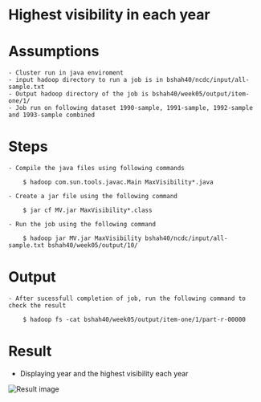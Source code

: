 # Highest visibility in each year

# Assumptions
    
    - Cluster run in java enviroment
    - input hadoop directory to run a job is in bshah40/ncdc/input/all-sample.txt
    - Output hadoop directory of the job is bshah40/week05/output/item-one/1/
    - Job run on following dataset 1990-sample, 1991-sample, 1992-sample and 1993-sample combined
    
# Steps

    - Compile the java files using following commands
    
        $ hadoop com.sun.tools.javac.Main MaxVisibility*.java
        
    - Create a jar file using the following command
    
        $ jar cf MV.jar MaxVisibility*.class
        
    - Run the job using the following command
    
        $ hadoop jar MV.jar MaxVisibility bshah40/ncdc/input/all-sample.txt bshah40/week05/output/10/

# Output

    - After sucessfull completion of job, run the following command to check the result
    
        $ hadoop fs -cat bshah40/week05/output/item-one/1/part-r-00000
        
# Result

- Displaying year and the highest visibility each year

![Result image](https://github.com/illinoistech-itm/bshah40/blob/master/ITMD-521/Week-05/item-one_new/1.png)

